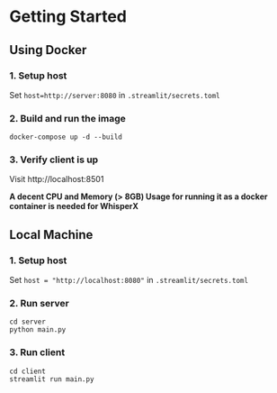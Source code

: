 # Getting Started


## Using Docker
### 1. Setup host
Set `host=http://server:8080` in `.streamlit/secrets.toml`
### 2. Build and run the image
`docker-compose up -d --build`
### 3. Verify client is up
Visit http://localhost:8501

**A decent CPU and Memory (> 8GB) Usage for running it as a docker container is needed for WhisperX**

## Local Machine
### 1. Setup host
Set `host = "http://localhost:8080"` in `.streamlit/secrets.toml`
### 2. Run server
```
cd server
python main.py
```
### 3. Run client
```
cd client
streamlit run main.py
```
